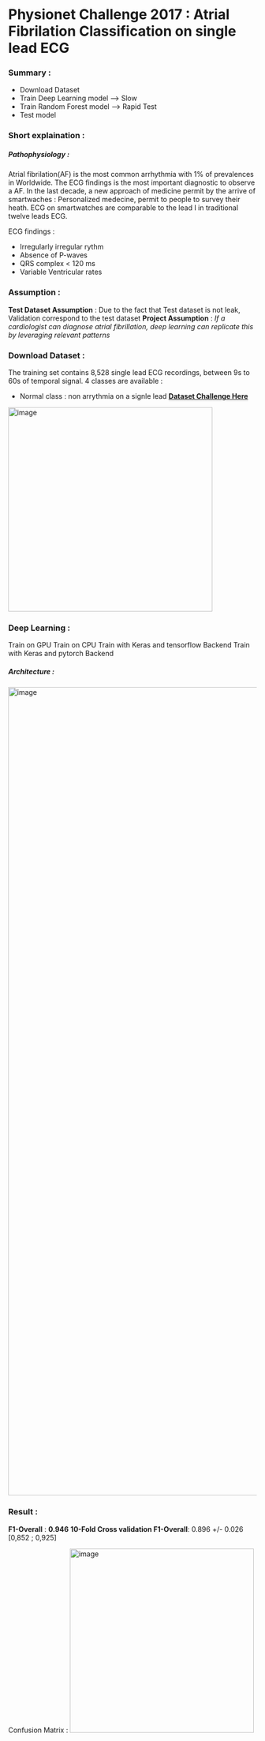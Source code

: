 # Physionet Challenge 2017 : Atrial Fibrilation Classification on single lead ECG

### Summary :
- Download Dataset
- Train Deep Learning model --> Slow 
- Train Random Forest model --> Rapid Test 
- Test model

### Short explaination :
##### Pathophysiology :
Atrial fibrilation(AF) is the most common arrhythmia with 1% of prevalences in Worldwide. 
The ECG findings is the most important diagnostic to observe a AF. 
In the last decade, a new approach of medicine permit by the arrive of smartwaches : Personalized medecine, permit to people to survey their heath.
ECG on smartwatches are comparable to the lead I in traditional twelve leads ECG. 

ECG findings :
- Irregularly irregular rythm
- Absence of P-waves
- QRS complex < 120 ms
- Variable Ventricular rates 

### Assumption :
**Test Dataset Assumption** : Due to the fact that Test dataset is not leak, Validation correspond to the test dataset
**Project Assumption** : _If a cardiologist can diagnose atrial fibrillation, deep learning can replicate this by leveraging relevant patterns_



### Download Dataset :
The training set contains 8,528 single lead ECG recordings, between 9s to 60s of temporal signal. 
4 classes are available : 
- Normal class : non arrythmia on a signle lead 
[**Dataset Challenge Here**](https://physionet.org/content/challenge-2017/1.0.0/)
<img width="414" alt="image" src="https://github.com/user-attachments/assets/7b3ae52f-0de3-4361-98ce-474010b25e56" />


### Deep Learning :
Train on GPU
Train on CPU
Train with Keras and tensorflow Backend
Train with Keras and pytorch Backend

##### Architecture : 
<img width="1638" alt="image" src="https://github.com/user-attachments/assets/dccbb574-8d94-4ece-bb5f-7ae08caad2f7" />


### Result : 

**F1-Overall** : **0.946** 
**10-Fold Cross validation F1-Overall**: 0.896 +/- 0.026 [0,852 ; 0,925] 

Confusion Matrix : 
<img width="373" alt="image" src="https://github.com/user-attachments/assets/8bac8cc2-672f-405a-aec3-39be9fce1969" />


